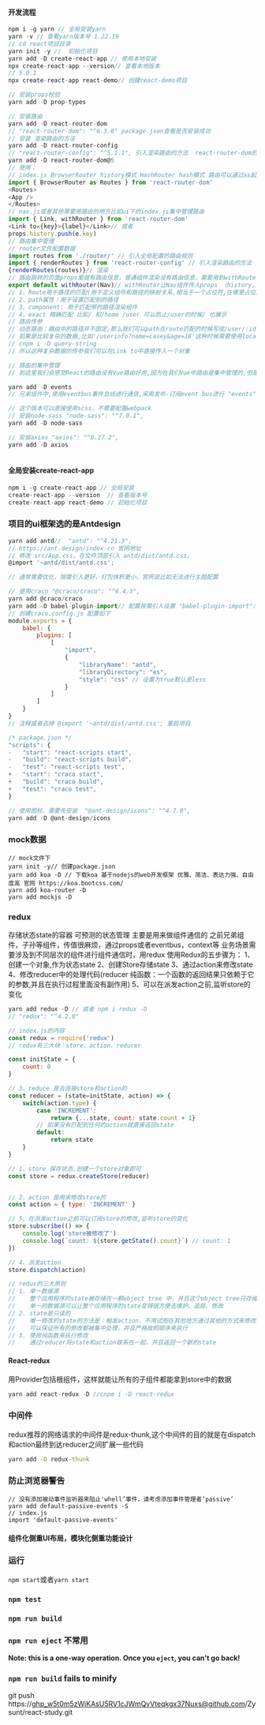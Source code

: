 #### 开发流程

```js
npm i -g yarn // 全局安装yarn
yarn -v // 查看yarn版本号 1.22.19
// cd react项目目录
yarn init -y //  初始化项目
yarn add -D create-react-app // 使用本地安装
npx create-react-app --version// 查看本地版本
// 5.0.1
npx create-react-app react-demo// 创建react-demo项目

// 安装props校验
yarn add -D prop-types

// 安装路由
yarn add -D react-router-dom
// "react-router-dom": "^6.3.0" package.json查看是否安装成功
// 安装 渲染路由的方法
yarn add -D react-router-config 
// "react-router-config": "^5.1.1", 引入渲染路由的方法  react-router-dom的版本要跟这里适配都用5.+
yarn add -D react-router-dom@5
// 使用：
// index.js BrowserRouter history模式 HashRouter hash模式 路由可以通过as起别名
import { BrowserRouter as Routes } from 'react-router-dom'
<Routes>
<App />
</Routes> 
// nav.js或者其他需要用路由的地方比如ui下的index.js集中管理路由
import { Link, withRouter } from 'react-router-dom'
<Link to={key}>{label}</Link>// 或者
props.history.push(e.key)
// 路由集中管理
// router文件配置数据
import routes from './router/' // 引入全局配置的路由规则
import { renderRoutes } from 'react-router-config' // 引入渲染路由的方法
{renderRoutes(routes)}// 渲染
// 路由跳转的页面props里就有路由信息，普通组件渲染没有路由信息，需要用到withRouter，比如nav组件如下调整
export default withRouter(Nav)// withRouter让Nav组件传入props （history，location，match，staticContext）
// 1、Route用于路径的匹配(用于定义组件和路径的映射关系,相当于一个占位符,在哪里占位就在哪里渲染)
// 2、path属性：用于设置匹配到的路径
// 3、component: 用于匹配带的路径渲染组件
// 4、exact 精确匹配 比如/ 和/home /user 可以防止/user的时候/ 也展示
// 路由传参
// 动态路由：路由中的路径并不固定,那么我们可以path在route匹配的时候写成/user/:id,这种时候获取参数使用this.props.match.params
// 如果是比较复杂的数据,比如'/userinfo?name=casey&age=18'这种时候需要使用location中的search获取,并且需要下载安装query-string进行处理,这个方法React已经不推荐了。
// cnpm i -D query-string
// 所以这种复杂数据的传参我们可以在Link to中直接传入一个对象

// 路由的集中管理
// 到这里我们会感觉React的路由没有Vue路由好用,因为在我们Vue中路由是集中管理的,但是其实在React中也是可以对路由进行集中管理的。需要用到react-router-cofig

yarn add -D events
// 兄弟组件中,使用eventbus事件总线进行通信,采用发布-订阅event bus进行 "events": "^3.3.0",

// 这个版本可以直接使用scss，不需要配置webpack
// 安装node-sass "node-sass": "^7.0.1",
yarn add -D node-sass

// 安装axios "axios": "^0.27.2",
yarn add -D axios



```
#### 全局安装create-react-app

```js
npm i -g create-react-app // 全局安装
create-react-app --version  // 查看版本号
create-react-app react-demo // 初始化项目
```


### 项目的ui框架选的是Antdesign

```js
yarn add antd//  "antd": "^4.21.3",
// https://ant.design/index-cn 官网地址
// 修改 src/App.css，在文件顶部引入 antd/dist/antd.css。
@import '~antd/dist/antd.css';

// 通常需要优化，按需引入更好，打包体积更小，官网说比如无法进行主题配置

// 使用craco "@craco/craco": "^6.4.3",
yarn add @craco/craco
yarn add -D babel-plugin-import// 配置按需引入设置 "babel-plugin-import": "^1.13.5",
// 创建craco.config.js 配置如下
module.exports = {
    babel: {
        plugins: [
            [
                "import",
                {
                    "libraryName": "antd",
                    "libraryDirectory": "es",
                    "style": "css" // 设置为true默认是less
                }
            ]
        ]
    }
}
// 注释或者去掉 @import '~antd/dist/antd.css'; 重启项目

/* package.json */
"scripts": {
-   "start": "react-scripts start",
-   "build": "react-scripts build",
-   "test": "react-scripts test",
+   "start": "craco start",
+   "build": "craco build",
+   "test": "craco test",
}

// 使用图标，需要先安装  "@ant-design/icons": "^4.7.0",
yarn add -D @ant-design/icons

```

### mock数据
```
// mock文件下
yarn init -y// 创建package.json
yarn add koa -D // 下载koa 基于nodejs的web开发框架 优雅、简洁、表达力强、自由度高 官网 https://koa.bootcss.com/
yarn add koa-router -D
yarn add mockjs -D

```

### redux
存储状态state的容器 可预测的状态管理 主要是用来做组件通信的
之前兄弟组件，子孙等组件，传值很麻烦，通过props或者eventbus，context等
业务场景需要涉及到不同层次的组件进行组件通信时，用redux
使用Redux的五步骤为：
1、创建一个对象,作为状态state
2、创建Store存储state
3、通过action来修改state
4、修改reducer中的处理代码(reducer 纯函数：一个函数的返回结果只依赖于它的参数,并且在执行过程里面没有副作用)
5、可以在派发action之前,监听store的变化
```js
yarn add redux -D // 或者 npm i redux -D
// "redux": "^4.2.0"

// index.js的内容
const redux = require('redux')
// redux有三大块：store、action、reducer

const initState = {
    count: 0
}

// 3、reduce 是去连接store和action的
const reducer = (state=initState, action) => {
    switch(action.type) {
        case 'INCREMENT': 
            return {...state, count: state.count + 1}
        // 如果没有匹配到任何的action就直接返回state
        default:
            return state
    }
}

// 1、store 保存状态,创建一个store对象即可
const store = redux.createStore(reducer)


// 2、action 是用来修改store的
const action = { type: 'INCREMENT' }

// 5、在派发action之前可以订阅store的修改,监听store的变化
store.subscribe(() => {
    console.log('store被修改了')
    console.log(`count: ${store.getState().count}`) // count: 1
})

// 4、派发action
store.dispatch(action)

// redux的三大原则
// 1. 单一数据源
//    整个应用程序的state被存储在一颗object tree 中，并且这个object tree只存储在一个store中,
//    单一的数据源可以让整个应用程序的state变得很方便去维护、追踪、修改
// 2. state是只读的
//    唯一修改的state的方法是：触发action，不用试图在其他地方通过其他的方式来修改state
//    可以保证所有的修改都被集中处理，并且严格按照顺序来执行
// 3. 使用纯函数来执行修改
//    通过reducer将state和action联系在一起，并且返回一个新的state

```
#### React-redux
用Provider包括根组件，这样就能让所有的子组件都能拿到store中的数据
```js
yarn add react-redux -D //cnpm i -D react-redux
```
### 中间件
redux推荐的网络请求的中间件是redux-thunk,这个中间件的目的就是在dispatch和action最终到达reducer之间扩展一些代码
```cmd
yarn add -D redux-thunk
```

### 防止浏览器警告
```
// 没有添加被动事件监听器来阻止'whell’事件，请考虑添加事件管理者’passive’
yarn add default-passive-events -S
// index.js
import 'default-passive-events'
```

#### 组件化侧重UI布局，模块化侧重功能设计

### 运行
`npm start`或者`yarn start`


### `npm test`


### `npm run build`


### `npm run eject` 不常用

**Note: this is a one-way operation. Once you `eject`, you can't go back!**


### `npm run build` fails to minify

git push https://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@github.com/Zysunt/react-study.git
